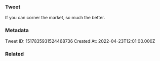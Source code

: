 ### Tweet
If you can corner the market, so much the better.

### Metadata
Tweet ID: 1517835931524468736
Created At: 2022-04-23T12:01:00.000Z

### Related

